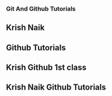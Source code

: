 ### Git And Github Tutorials

## Krish Naik

## Github Tutorials

## Krish Github 1st class
## Krish Naik Github Tutorials
